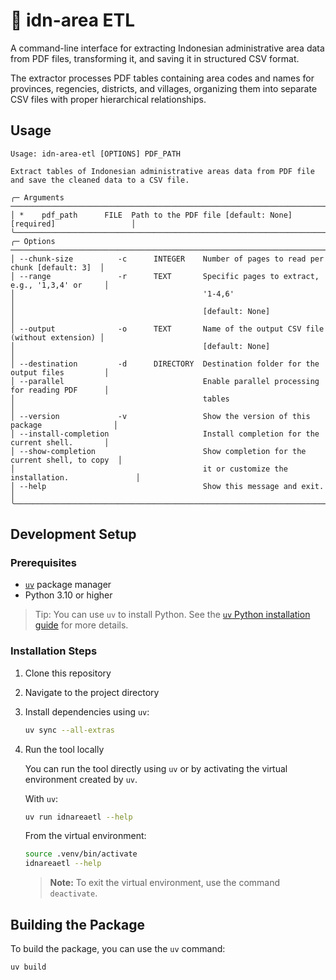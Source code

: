 # 📄 idn-area ETL

A command-line interface for extracting Indonesian administrative area data from PDF files, transforming it, and saving it in structured CSV format.

The extractor processes PDF tables containing area codes and names for provinces, regencies, districts, and villages, organizing them into separate CSV files with proper hierarchical relationships.

## Usage

```
Usage: idn-area-etl [OPTIONS] PDF_PATH

Extract tables of Indonesian administrative areas data from PDF file and save the cleaned data to a CSV file.

╭─ Arguments ──────────────────────────────────────────────────────────────────────────────╮
│ *    pdf_path      FILE  Path to the PDF file [default: None] [required]                 │
╰──────────────────────────────────────────────────────────────────────────────────────────╯
╭─ Options ────────────────────────────────────────────────────────────────────────────────╮
│ --chunk-size          -c      INTEGER    Number of pages to read per chunk [default: 3]  │
│ --range               -r      TEXT       Specific pages to extract, e.g., '1,3,4' or     │
│                                          '1-4,6'                                         │
│                                          [default: None]                                 │
│ --output              -o      TEXT       Name of the output CSV file (without extension) │
│                                          [default: None]                                 │
│ --destination         -d      DIRECTORY  Destination folder for the output files         │
│ --parallel                               Enable parallel processing for reading PDF      │
│                                          tables                                          │
│ --version             -v                 Show the version of this package                │
│ --install-completion                     Install completion for the current shell.       │
│ --show-completion                        Show completion for the current shell, to copy  │
│                                          it or customize the installation.               │
│ --help                                   Show this message and exit.                     │
╰──────────────────────────────────────────────────────────────────────────────────────────╯
```

## Development Setup

### Prerequisites

- [`uv`](https://docs.astral.sh/uv/getting-started/installation) package manager
- Python 3.10 or higher

> Tip: You can use `uv` to install Python. See the [`uv` Python installation guide](https://docs.astral.sh/uv/guides/install-python) for more details.

### Installation Steps

1. Clone this repository
1. Navigate to the project directory
1. Install dependencies using `uv`:
   ```bash
   uv sync --all-extras
   ```
1. Run the tool locally

   You can run the tool directly using `uv` or by activating the virtual environment created by `uv`.

   With `uv`:
   ```bash
   uv run idnareaetl --help
   ```

   From the virtual environment:
   ```bash
   source .venv/bin/activate
   idnareaetl --help
   ```

   > **Note:** To exit the virtual environment, use the command `deactivate`.

## Building the Package

To build the package, you can use the `uv` command:

```bash
uv build
```
